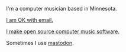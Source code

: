 I\'m a computer musician based in Minnesota.

[I am OK with email.](mailto:erik@hecanjog.com)

[I make open source computer music software.](http://pippi.world)

Sometimes I use [mastodon](https://merveilles.town/@hecanjog).
